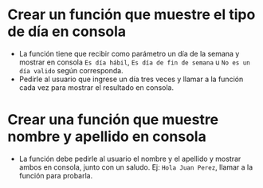 # Crear un función que muestre el tipo de día en consola

- La función tiene que recibir como parámetro un día de la semana y mostrar en consola `Es día hábil`, `Es día de fin de semana` u `No es un día valido` según corresponda.
- Pedirle al usuario que ingrese un día tres veces y llamar a la función cada vez para mostrar el resultado en consola.

# Crear una función que muestre nombre y apellido en consola

- La función debe pedirle al usuario el nombre y el apellido y mostrar ambos en consola, junto con un saludo. Ej: `Hola Juan Perez`, llamar a la función para probarla.